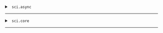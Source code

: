 <details>


<summary><code> sci.async </code></summary>


## sci.async
<details>


<summary><code> eval-string* </code></summary>


### `eval-string*`

[Source](null/blob/master/src/sci/async.cljs#L8-L8)
</details>


<details>


<summary><code> handle-libspecs </code></summary>


### `handle-libspecs`
> <code>[ctx ns-obj libspecs]</code><br>

[Source](null/blob/master/src/sci/async.cljs#L12-L58)
</details>


<details>


<summary><code> last-ns </code></summary>


### `last-ns`

[Source](null/blob/master/src/sci/async.cljs#L10-L10)
</details>


</details>


<hr>
<details>


<summary><code> sci.core </code></summary>


## sci.core
<details>


<summary><code> *1 </code></summary>


### `*1`

[Source](null/blob/master/src/sci/core.cljc#L113-L113)
</details>


<details>


<summary><code> *2 </code></summary>


### `*2`

[Source](null/blob/master/src/sci/core.cljc#L114-L114)
</details>


<details>


<summary><code> *3 </code></summary>


### `*3`

[Source](null/blob/master/src/sci/core.cljc#L115-L115)
</details>


<details>


<summary><code> *e </code></summary>


### `*e`

[Source](null/blob/master/src/sci/core.cljc#L116-L116)
</details>


<details>


<summary><code> add-class! </code></summary>


### `add-class!`
> <code>[ctx class-name class]</code><br>

Adds class (JVM class or JS object) to `ctx` as `class-name` (a
  symbol). Returns mutated context.

[Source](null/blob/master/src/sci/core.cljc#L440-L450)
</details>


<details>


<summary><code> add-import! </code></summary>


### `add-import!`
> <code>[ctx ns-name class-name alias]</code><br>

Adds import of class named by `class-name` (a symbol) to namespace named by `ns-name` (a symbol) under alias `alias` (a symbol). Returns mutated context.

[Source](null/blob/master/src/sci/core.cljc#L452-L457)
</details>


<details>


<summary><code> all-ns </code></summary>


### `all-ns`
> <code>[ctx]</code><br>

Returns all SCI ns objects in the `ctx`

[Source](null/blob/master/src/sci/core.cljc#L464-L467)
</details>


<details>


<summary><code> alter-var-root </code></summary>


### `alter-var-root`
> <code>[v f]</code><br>
> <code>[v f & args]</code><br>

Atomically alters the root binding of sci var v by applying f to its
  current value plus any args.

[Source](null/blob/master/src/sci/core.cljc#L177-L183)
</details>


<details>


<summary><code> assert </code></summary>


### `assert`

SCI var that represents SCI's clojure.core/*assert*

[Source](null/blob/master/src/sci/core.cljc#L111-L111)
</details>


<details>


<summary><code> binding </code></summary>


### `binding`
> <code>[bindings & body]</code><br>

Macro.


Macro for binding sci vars. Must be called with a vector of sci
  dynamic vars to values.

[Source](null/blob/master/src/sci/core.cljc#L87-L94)
</details>


<details>


<summary><code> cljs-ns-publics </code></summary>


### `cljs-ns-publics`

[Source](null/blob/master/src/sci/core.cljc#L341-L341)
</details>


<details>


<summary><code> copy-ns </code></summary>


### `copy-ns`
> <code>[ns-sym sci-ns]</code><br>
> <code>[ns-sym sci-ns opts]</code><br>

Macro.


Returns map of names to SCI vars as a result of copying public
  Clojure vars from ns-sym (a symbol). Attaches sci-ns (result of
  sci/create-ns) to meta. Copies :name, :macro :doc, :no-doc
  and :argslists metadata.

  Options:

  - :exclude: a seqable of names to exclude from the
  namespace. Defaults to none.

  - :copy-meta: a seqable of keywords to copy from the original var
  meta.  Use :all instead of a seqable to copy all. Defaults
  to [:doc :arglists :macro].

  - :exclude-when-meta: seqable of keywords; vars with meta matching
  these keys are excluded.  Defaults to [:no-doc :skip-wiki]

  The selection of vars is done at compile time which is mostly
  important for ClojureScript to not pull in vars into the compiled
  JS. Any additional vars can be added after the fact with sci/copy-var
  manually.

[Source](null/blob/master/src/sci/core.cljc#L358-L438)
</details>


<details>


<summary><code> copy-var </code></summary>


### `copy-var`
> <code>[sym ns]</code><br>
> <code>[sym ns opts]</code><br>

Macro.


Copies contents from var `sym` to a new sci var. The value `ns` is an
  object created with `sci.core/create-ns`. If new-name is supplied, the 
  copied var will be named new-name.

[Source](null/blob/master/src/sci/core.cljc#L52-L73)
</details>


<details>


<summary><code> create-ns </code></summary>


### `create-ns`
> <code>[sym]</code><br>
> <code>[sym meta]</code><br>

Creates namespace object. Can be used in var metadata.

[Source](null/blob/master/src/sci/core.cljc#L249-L253)
</details>


<details>


<summary><code> err </code></summary>


### `err`

SCI var that represents SCI's `clojure.core/*err*`

[Source](null/blob/master/src/sci/core.cljc#L99-L99)
</details>


<details>


<summary><code> eval-form </code></summary>


### `eval-form`
> <code>[ctx form]</code><br>

Evaluates form (as produced by `parse-string` or `parse-next`) in the
  context of `ctx` (as produced with `init`). To allow namespace
  switches, establish root binding of `sci/ns` with `sci/binding` or
  `sci/with-bindings.`

[Source](null/blob/master/src/sci/core.cljc#L283-L290)
</details>


<details>


<summary><code> eval-string </code></summary>


### `eval-string`
> <code>[s]</code><br>
> <code>[s opts]</code><br>

Evaluates string `s` as one or multiple Clojure expressions using the Small Clojure Interpreter.

  The map `opts` may contain the following:

  - `:namespaces`: a map of symbols to namespaces, where a namespace
  is a map with symbols to values, e.g.: `{'foo.bar {'x 1}}`. These
  namespaces can be used with `require`.

  - `:bindings`: `:bindings x` is the same as `:namespaces {'user x}`.

  - `:allow`: a seqable of allowed symbols. All symbols, even those
  brought in via `:bindings` or `:namespaces` have to be explicitly
  enumerated.

  - `:deny`: a seqable of disallowed symbols, e.g.: `[loop quote
  recur]`.

  - `:features`: when provided a non-empty set of keywords, sci will process reader conditionals using these features (e.g. #{:bb}).

  - `:env`: an atom with a map in which state from the
  evaluation (defined namespaced and vars) will be persisted for
  re-use over multiple calls.

[Source](null/blob/master/src/sci/core.cljc#L196-L221)
</details>


<details>


<summary><code> eval-string* </code></summary>


### `eval-string*`
> <code>[ctx s]</code><br>

Evaluates string `s` in the context of `ctx` (as produced with
  `init`).

[Source](null/blob/master/src/sci/core.cljc#L243-L247)
</details>


<details>


<summary><code> file </code></summary>


### `file`

SCI var that represents SCI's `clojure.core/*file*`

[Source](null/blob/master/src/sci/core.cljc#L101-L101)
</details>


<details>


<summary><code> find-ns </code></summary>


### `find-ns`
> <code>[ctx ns-sym]</code><br>

Returns SCI ns object as created with `sci/create-ns` from `ctx` found by `ns-sym`.

[Source](null/blob/master/src/sci/core.cljc#L459-L462)
</details>


<details>


<summary><code> fork </code></summary>


### `fork`
> <code>[ctx]</code><br>

Forks a context (as produced with `init`) into a new context. Any new
  vars created in the new context won't be visible in the original
  context.

[Source](null/blob/master/src/sci/core.cljc#L236-L241)
</details>


<details>


<summary><code> format-stacktrace </code></summary>


### `format-stacktrace`
> <code>[stacktrace]</code><br>

Returns a list of formatted stack trace elements as strings from stacktrace.

[Source](null/blob/master/src/sci/core.cljc#L297-L300)
</details>


<details>


<summary><code> future </code></summary>


### `future`
> <code>[& body]</code><br>

Macro.


Like clojure.core/future but also conveys sci bindings to the thread.

[Source](null/blob/master/src/sci/core.cljc#L151-L156)
</details>


<details>


<summary><code> get-column-number </code></summary>


### `get-column-number`
> <code>[reader]</code><br>

[Source](null/blob/master/src/sci/core.cljc#L270-L271)
</details>


<details>


<summary><code> get-line-number </code></summary>


### `get-line-number`
> <code>[reader]</code><br>

[Source](null/blob/master/src/sci/core.cljc#L267-L268)
</details>


<details>


<summary><code> in </code></summary>


### `in`

SCI var that represents SCI's `clojure.core/*in*`

[Source](null/blob/master/src/sci/core.cljc#L97-L97)
</details>


<details>


<summary><code> init </code></summary>


### `init`
> <code>[opts]</code><br>

Creates an initial sci context from given options `opts`. The context
  can be used with `eval-string*`. See `eval-string` for available
  options. The internal organization of the context is implementation
  detail and may change in the future.

[Source](null/blob/master/src/sci/core.cljc#L223-L229)
</details>


<details>


<summary><code> intern </code></summary>


### `intern`
> <code>[ctx sci-ns name]</code><br>
> <code>[ctx sci-ns name val]</code><br>

Finds or creates a sci var named by the symbol name in the namespace
  ns (which can be a symbol or a sci namespace), setting its root
  binding to val if supplied. The namespace must exist in the ctx. The
  sci var will adopt any metadata from the name symbol.  Returns the
  sci var.

[Source](null/blob/master/src/sci/core.cljc#L185-L194)
</details>


<details>


<summary><code> merge-opts </code></summary>


### `merge-opts`
> <code>[ctx opts]</code><br>

Updates a context with opts merged in and returns it.

[Source](null/blob/master/src/sci/core.cljc#L231-L234)
</details>


<details>


<summary><code> new-dynamic-var </code></summary>


### `new-dynamic-var`
> <code>[name]</code><br>
> <code>[name init-val]</code><br>
> <code>[name init-val meta]</code><br>

Same as new-var but adds :dynamic true to meta.

[Source](null/blob/master/src/sci/core.cljc#L31-L36)
</details>


<details>


<summary><code> new-macro-var </code></summary>


### `new-macro-var`
> <code>[name init-val]</code><br>
> <code>[name init-val meta]</code><br>

Same as new-var but adds :macro true to meta as well
  as :sci/macro true to meta of the fn itself.

[Source](null/blob/master/src/sci/core.cljc#L43-L50)
</details>


<details>


<summary><code> new-var </code></summary>


### `new-var`
> <code>[name]</code><br>
> <code>[name init-val]</code><br>
> <code>[name init-val meta]</code><br>

Returns a new sci var.

[Source](null/blob/master/src/sci/core.cljc#L24-L29)
</details>


<details>


<summary><code> ns </code></summary>


### `ns`

SCI var that represents SCI's `clojure.core/*ns*`

[Source](null/blob/master/src/sci/core.cljc#L100-L100)
</details>


<details>


<summary><code> ns-name </code></summary>


### `ns-name`
> <code>[sci-ns]</code><br>

Returns name of SCI ns as symbol.

[Source](null/blob/master/src/sci/core.cljc#L302-L305)
</details>


<details>


<summary><code> out </code></summary>


### `out`

SCI var that represents SCI's `clojure.core/*out*`

[Source](null/blob/master/src/sci/core.cljc#L98-L98)
</details>


<details>


<summary><code> parse-next </code></summary>


### `parse-next`
> <code>[ctx reader]</code><br>
> <code>[ctx reader opts]</code><br>

Parses next form from reader

[Source](null/blob/master/src/sci/core.cljc#L273-L281)
</details>


<details>


<summary><code> parse-string </code></summary>


### `parse-string`
> <code>[ctx s]</code><br>

Parses string `s` in the context of `ctx` (as produced with
  `init`).

[Source](null/blob/master/src/sci/core.cljc#L255-L259)
</details>


<details>


<summary><code> pmap </code></summary>


### `pmap`
> <code>[f coll]</code><br>
> <code>[f coll & colls]</code><br>

Like clojure.core/pmap but also conveys sci bindings to the threads.

[Source](null/blob/master/src/sci/core.cljc#L158-L175)
</details>


<details>


<summary><code> print-dup </code></summary>


### `print-dup`

SCI var that represents SCI's `clojure.core/*print-dup*`

[Source](null/blob/master/src/sci/core.cljc#L107-L107)
</details>


<details>


<summary><code> print-err-fn </code></summary>


### `print-err-fn`

SCI var that represents SCI's `cljs.core/*print-err-fn*`

[Source](null/blob/master/src/sci/core.cljc#L109-L109)
</details>


<details>


<summary><code> print-fn </code></summary>


### `print-fn`

SCI var that represents SCI's `cljs.core/*print-fn*`

[Source](null/blob/master/src/sci/core.cljc#L108-L108)
</details>


<details>


<summary><code> print-length </code></summary>


### `print-length`

SCI var that represents SCI's `clojure.core/*print-length*`

[Source](null/blob/master/src/sci/core.cljc#L103-L103)
</details>


<details>


<summary><code> print-level </code></summary>


### `print-level`

SCI var that represents SCI's `clojure.core/*print-level*`

[Source](null/blob/master/src/sci/core.cljc#L104-L104)
</details>


<details>


<summary><code> print-meta </code></summary>


### `print-meta`

SCI var that represents SCI's `clojure.core/*print-meta*`

[Source](null/blob/master/src/sci/core.cljc#L105-L105)
</details>


<details>


<summary><code> print-newline </code></summary>


### `print-newline`

SCI var that represents SCI's `cljs.core/*print-newline*`

[Source](null/blob/master/src/sci/core.cljc#L110-L110)
</details>


<details>


<summary><code> print-readably </code></summary>


### `print-readably`

SCI var that represents SCI's `clojure.core/*print-readably*`

[Source](null/blob/master/src/sci/core.cljc#L106-L106)
</details>


<details>


<summary><code> read-eval </code></summary>


### `read-eval`

SCI var that represents SCI's `clojure.core/*read-eval*`

[Source](null/blob/master/src/sci/core.cljc#L102-L102)
</details>


<details>


<summary><code> reader </code></summary>


### `reader`
> <code>[x]</code><br>

Coerces x into indexing pushback-reader to be used with
  parse-next. Accepts: string or java.io.Reader.

[Source](null/blob/master/src/sci/core.cljc#L261-L265)
</details>


<details>


<summary><code> set! </code></summary>


### `set!`
> <code>[dynamic-var v]</code><br>

Establish thread local binding of dynamic var

[Source](null/blob/master/src/sci/core.cljc#L38-L41)
</details>


<details>


<summary><code> stacktrace </code></summary>


### `stacktrace`
> <code>[ex]</code><br>

Returns list of stacktrace element maps from exception, if available.

[Source](null/blob/master/src/sci/core.cljc#L292-L295)
</details>


<details>


<summary><code> with-bindings </code></summary>


### `with-bindings`
> <code>[bindings-map & body]</code><br>

Macro.


Macro for binding sci vars. Must be called with map of sci dynamic
  vars to values. Used in babashka.

[Source](null/blob/master/src/sci/core.cljc#L76-L85)
</details>


<details>


<summary><code> with-in-str </code></summary>


### `with-in-str`
> <code>[s & body]</code><br>

Macro.


Evaluates body in a context in which sci's *in* is bound to a fresh
  StringReader initialized with the string s.

[Source](null/blob/master/src/sci/core.cljc#L122-L129)
</details>


<details>


<summary><code> with-out-str </code></summary>


### `with-out-str`
> <code>[& body]</code><br>

Macro.


Evaluates exprs in a context in which sci's *out* is bound to a fresh
  StringWriter.  Returns the string created by any nested printing
  calls.

[Source](null/blob/master/src/sci/core.cljc#L132-L148)
</details>


</details>


<hr>

